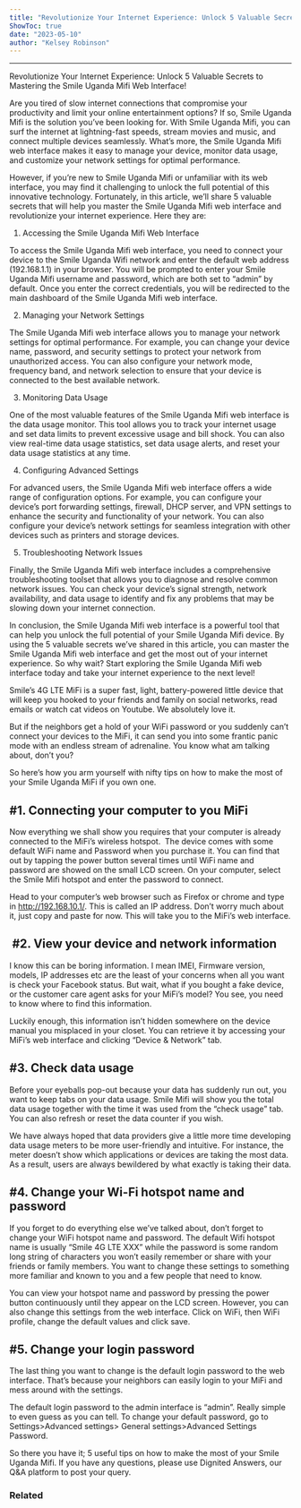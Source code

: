 ```yaml
---
title: "Revolutionize Your Internet Experience: Unlock 5 Valuable Secrets to Mastering the Smile Uganda Mifi Web Interface!"
ShowToc: true 
date: "2023-05-10"
author: "Kelsey Robinson"
---
```

*****
Revolutionize Your Internet Experience: Unlock 5 Valuable Secrets to Mastering the Smile Uganda Mifi Web Interface!

Are you tired of slow internet connections that compromise your productivity and limit your online entertainment options? If so, Smile Uganda Mifi is the solution you’ve been looking for. With Smile Uganda Mifi, you can surf the internet at lightning-fast speeds, stream movies and music, and connect multiple devices seamlessly. What’s more, the Smile Uganda Mifi web interface makes it easy to manage your device, monitor data usage, and customize your network settings for optimal performance.

However, if you’re new to Smile Uganda Mifi or unfamiliar with its web interface, you may find it challenging to unlock the full potential of this innovative technology. Fortunately, in this article, we’ll share 5 valuable secrets that will help you master the Smile Uganda Mifi web interface and revolutionize your internet experience. Here they are:

1. Accessing the Smile Uganda Mifi Web Interface

To access the Smile Uganda Mifi web interface, you need to connect your device to the Smile Uganda Wifi network and enter the default web address (192.168.1.1) in your browser. You will be prompted to enter your Smile Uganda Mifi username and password, which are both set to “admin” by default. Once you enter the correct credentials, you will be redirected to the main dashboard of the Smile Uganda Mifi web interface.

2. Managing your Network Settings

The Smile Uganda Mifi web interface allows you to manage your network settings for optimal performance. For example, you can change your device name, password, and security settings to protect your network from unauthorized access. You can also configure your network mode, frequency band, and network selection to ensure that your device is connected to the best available network.

3. Monitoring Data Usage

One of the most valuable features of the Smile Uganda Mifi web interface is the data usage monitor. This tool allows you to track your internet usage and set data limits to prevent excessive usage and bill shock. You can also view real-time data usage statistics, set data usage alerts, and reset your data usage statistics at any time.

4. Configuring Advanced Settings

For advanced users, the Smile Uganda Mifi web interface offers a wide range of configuration options. For example, you can configure your device’s port forwarding settings, firewall, DHCP server, and VPN settings to enhance the security and functionality of your network. You can also configure your device’s network settings for seamless integration with other devices such as printers and storage devices.

5. Troubleshooting Network Issues

Finally, the Smile Uganda Mifi web interface includes a comprehensive troubleshooting toolset that allows you to diagnose and resolve common network issues. You can check your device’s signal strength, network availability, and data usage to identify and fix any problems that may be slowing down your internet connection.

In conclusion, the Smile Uganda Mifi web interface is a powerful tool that can help you unlock the full potential of your Smile Uganda Mifi device. By using the 5 valuable secrets we’ve shared in this article, you can master the Smile Uganda Mifi web interface and get the most out of your internet experience. So why wait? Start exploring the Smile Uganda Mifi web interface today and take your internet experience to the next level!


Smile’s 4G LTE MiFi is a super fast, light, battery-powered little device that will keep you hooked to your friends and family on social networks, read emails or watch cat videos on Youtube. We absolutely love it.
 
But if the neighbors get a hold of your WiFi password or you suddenly can’t connect your devices to the MiFi, it can send you into some frantic panic mode with an endless stream of adrenaline. You know what am talking about, don’t you?
 
So here’s how you arm yourself with nifty tips on how to make the most of your Smile Uganda MiFi if you own one.
 
## #1. Connecting your computer to you MiFi
 
Now everything we shall show you requires that your computer is already connected to the MiFi’s wireless hotspot.  The device comes with some default WiFi name and Password when you purchase it. You can find that out by tapping the power button several times until WiFi name and password are showed on the small LCD screen. On your computer, select the Smile Mifi hotspot and enter the password to connect.
 
Head to your computer’s web browser such as Firefox or chrome and type in http://192.168.10.1/. This is called an IP address. Don’t worry much about it, just copy and paste for now. This will take you to the MiFi’s web interface.
 
##  #2. View your device and network information
 
I know this can be boring information. I mean IMEI, Firmware version, models, IP addresses etc are the least of your concerns when all you want is check your Facebook status. But wait, what if you bought a fake device, or the customer care agent asks for your MiFi’s model? You see, you need to know where to find this information.
 
Luckily enough, this information isn’t hidden somewhere on the device manual you misplaced in your closet. You can retrieve it by accessing your MiFi’s web interface and clicking “Device & Network” tab.
 
## #3. Check data usage
 
Before your eyeballs pop-out because your data has suddenly run out, you want to keep tabs on your data usage. Smile Mifi will show you the total data usage together with the time it was used from the “check usage” tab. You can also refresh or reset the data counter if you wish.
 
We have always hoped that data providers give a little more time developing data usage meters to be more user-friendly and intuitive. For instance, the meter doesn’t show which applications or devices are taking the most data. As a result, users are always bewildered by what exactly is taking their data.
 
## #4. Change your Wi-Fi hotspot name and password
 
If you forget to do everything else we’ve talked about, don’t forget to change your WiFi hotspot name and password. The default Wifi hotspot name is usually “Smile 4G LTE XXX” while the password is some random long string of characters you won’t easily remember or share with your friends or family members. You want to change these settings to something more familiar and known to you and a few people that need to know.
 
You can view your hotspot name and password by pressing the power button continuously until they appear on the LCD screen. However, you can also change this settings from the web interface. Click on WiFi, then WiFi profile, change the default values and click save.
 
## #5. Change your login password
 
The last thing you want to change is the default login password to the web interface. That’s because your neighbors can easily login to your MiFi and mess around with the settings.
 
The default login password to the admin interface is “admin”. Really simple to even guess as you can tell. To change your default password, go to Settings>Advanced settings> General settings>Advanced Settings Password.
 
So there you have it; 5 useful tips on how to make the most of your Smile Uganda Mifi. If you have any questions, please use Dignited Answers, our Q&A platform to post your query.
 
### Related



